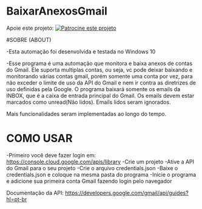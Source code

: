 # BaixarAnexosGmail

Apoie este projeto: [![Patrocine este projeto](https://img.shields.io/badge/-Sponsor-fafbfc?logo=GitHub%20Sponsors)](https://github.com/sponsors/BrunoBenvenutti)

#SOBRE (ABOUT)

-Esta automação foi desenvolvida e testada no Windows 10

-Esse programa é uma automação que monitora e baixa anexos de contas do Gmail. Ele suporta multiplas contas, ou
 seja, vc pode deixar baixando e monitorando várias contas gmail, porém somente uma conta por vez, para não exceder
 o limite de uso da API do Gmail e nem ir contra as diretrizes de uso definidas pela Google.
 O programa baixará somente os emails da INBOX, que é a caixa de entrada principal do Gmail. Os emails devem estar
 marcados como unread(Não lidos). Emails lidos seram ignorados.

 Mais funcionalidades seram implementadas ao longo do tempo.

# COMO USAR
 -Primeiro você deve fazer login em: https://console.cloud.google.com/apis/library
 -Crie um projeto
 -Ative a API do Gmail para o seu projeto
 -Crie o arquivo credentials.json
 -Baixe o credentials.json e coloque na mesma pasta do programa
 -Inicie o programa e adicione sua primeira conta Gmail fazendo login pelo navegador

Documentação da API: https://developers.google.com/gmail/api/guides?hl=pt-br
